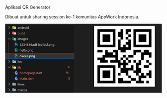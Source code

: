 Aplikasi QR Generator

Dibuat untuk sharing session ke-1 komunitas AppWork Indonesia.

![image.png](https://github.com/AppWork-Indonesia/1_qr_generator/blob/main/screenshot/savefile.PNG)
